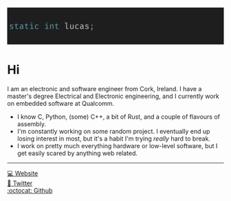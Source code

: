 ![static int lucas;][headerimg]

# Hi

I am an electronic and software engineer from Cork, Ireland. I have a master's degree Electrical and
Electronic engineering, and I currently work on embedded software at Qualcomm.

- I know C, Python, (some) C++, a bit of Rust, and a couple of flavours of assembly.
- I'm constantly working on some random project. I eventually end up losing interest in most, but
it's a habit I'm trying *really* hard to break.
- I work on pretty much everything hardware or low-level software, but I get easily scared by
anything web related.

---

[:computer: Website][websiteurl]  
[:baby_chick: Twitter][twitterurl]  
[:octocat: Github][githuburl]  

[headerimg]: https://raw.githubusercontent.com/staticintlucas/staticintlucas/master/header.png
[websiteurl]: https://staticintlucas.github.io
[twitterurl]: https://twitter.com/staticintlucas
[githuburl]: https://github.com/staticintlucas
